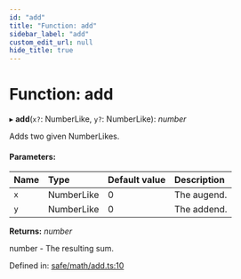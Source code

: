 ```yaml
---
id: "add"
title: "Function: add"
sidebar_label: "add"
custom_edit_url: null
hide_title: true
---
```


# Function: add

▸ **add**(`x?`: NumberLike, `y?`: NumberLike): *number*

Adds two given NumberLikes.

#### Parameters:

Name | Type | Default value | Description |
:------ | :------ | :------ | :------ |
`x` | NumberLike | 0 | The augend.   |
`y` | NumberLike | 0 | The addend.   |

**Returns:** *number*

number - The resulting sum.

Defined in: [safe/math/add.ts:10](https://github.com/diced/hikidashi/blob/ec4e1b9/src/safe/math/add.ts#L10)
